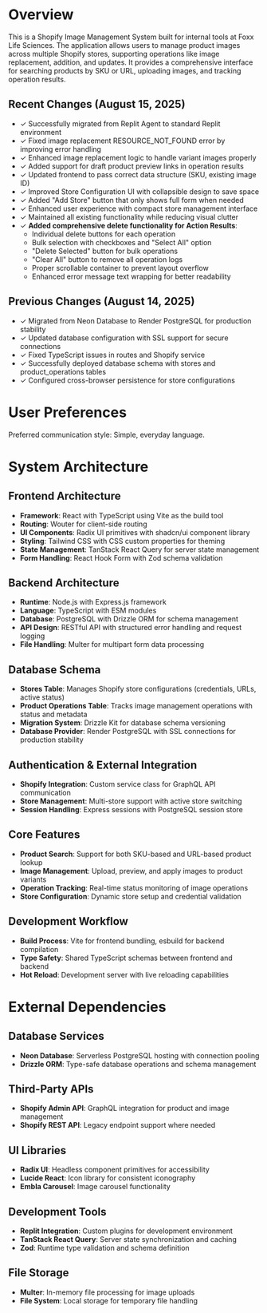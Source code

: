 # Overview

This is a Shopify Image Management System built for internal tools at Foxx Life Sciences. The application allows users to manage product images across multiple Shopify stores, supporting operations like image replacement, addition, and updates. It provides a comprehensive interface for searching products by SKU or URL, uploading images, and tracking operation results.

## Recent Changes (August 15, 2025)
- ✓ Successfully migrated from Replit Agent to standard Replit environment
- ✓ Fixed image replacement RESOURCE_NOT_FOUND error by improving error handling
- ✓ Enhanced image replacement logic to handle variant images properly
- ✓ Added support for draft product preview links in operation results
- ✓ Updated frontend to pass correct data structure (SKU, existing image ID)
- ✓ Improved Store Configuration UI with collapsible design to save space
- ✓ Added "Add Store" button that only shows full form when needed
- ✓ Enhanced user experience with compact store management interface
- ✓ Maintained all existing functionality while reducing visual clutter
- ✓ **Added comprehensive delete functionality for Action Results**:
  - Individual delete buttons for each operation
  - Bulk selection with checkboxes and "Select All" option
  - "Delete Selected" button for bulk operations
  - "Clear All" button to remove all operation logs
  - Proper scrollable container to prevent layout overflow
  - Enhanced error message text wrapping for better readability

## Previous Changes (August 14, 2025)
- ✓ Migrated from Neon Database to Render PostgreSQL for production stability
- ✓ Updated database configuration with SSL support for secure connections
- ✓ Fixed TypeScript issues in routes and Shopify service
- ✓ Successfully deployed database schema with stores and product_operations tables
- ✓ Configured cross-browser persistence for store configurations

# User Preferences

Preferred communication style: Simple, everyday language.

# System Architecture

## Frontend Architecture
- **Framework**: React with TypeScript using Vite as the build tool
- **Routing**: Wouter for client-side routing
- **UI Components**: Radix UI primitives with shadcn/ui component library
- **Styling**: Tailwind CSS with CSS custom properties for theming
- **State Management**: TanStack React Query for server state management
- **Form Handling**: React Hook Form with Zod schema validation

## Backend Architecture
- **Runtime**: Node.js with Express.js framework
- **Language**: TypeScript with ESM modules
- **Database**: PostgreSQL with Drizzle ORM for schema management
- **API Design**: RESTful API with structured error handling and request logging
- **File Handling**: Multer for multipart form data processing

## Database Schema
- **Stores Table**: Manages Shopify store configurations (credentials, URLs, active status)
- **Product Operations Table**: Tracks image management operations with status and metadata
- **Migration System**: Drizzle Kit for database schema versioning
- **Database Provider**: Render PostgreSQL with SSL connections for production stability

## Authentication & External Integration
- **Shopify Integration**: Custom service class for GraphQL API communication
- **Store Management**: Multi-store support with active store switching
- **Session Handling**: Express sessions with PostgreSQL session store

## Core Features
- **Product Search**: Support for both SKU-based and URL-based product lookup
- **Image Management**: Upload, preview, and apply images to product variants
- **Operation Tracking**: Real-time status monitoring of image operations
- **Store Configuration**: Dynamic store setup and credential validation

## Development Workflow
- **Build Process**: Vite for frontend bundling, esbuild for backend compilation
- **Type Safety**: Shared TypeScript schemas between frontend and backend
- **Hot Reload**: Development server with live reloading capabilities

# External Dependencies

## Database Services
- **Neon Database**: Serverless PostgreSQL hosting with connection pooling
- **Drizzle ORM**: Type-safe database operations and schema management

## Third-Party APIs
- **Shopify Admin API**: GraphQL integration for product and image management
- **Shopify REST API**: Legacy endpoint support where needed

## UI Libraries
- **Radix UI**: Headless component primitives for accessibility
- **Lucide React**: Icon library for consistent iconography
- **Embla Carousel**: Image carousel functionality

## Development Tools
- **Replit Integration**: Custom plugins for development environment
- **TanStack React Query**: Server state synchronization and caching
- **Zod**: Runtime type validation and schema definition

## File Storage
- **Multer**: In-memory file processing for image uploads
- **File System**: Local storage for temporary file handling